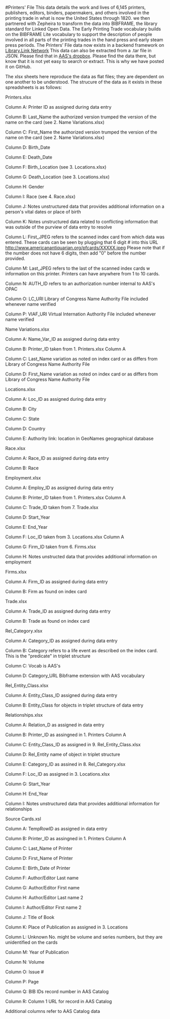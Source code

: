 #Printers' File
This data details the work and lives of 6,145 printers, publishers, editors, binders, papermakers, and others involved in the printing trade in what is now the United States through 1820. we then partnered with Zepheira to transform the data into BIBFRAME, the library standard for Linked Open Data. The Early Printing Trade vocabulary builds on the BIBFRAME Lite vocabulary to support the description of people involved in all parts of the printing trades in the hand press and early steam press periods. The Printers’ File data now exists in a backend framework on [Library.Link Network](http://link.americanantiquarian.org) This data can also be extracted from a .tar file in JSON. Please find that in [AAS's dropbox](https://www.dropbox.com/sh/ybmljj5ghe1spfy/AAD3G6sUXkXdj00t0AhxjiYea?dl=0). Please find the data there, but know that it is not yet easy to search or extract. This is why we have posted it on GitHub.

The xlsx sheets here reproduce the data as flat files; they are dependent on one another to be understood. The strucure of the data as it exists in these spreadsheets is as follows:

Printers.xlsx

Column A: Printer ID as assigned during data entry

Column B: Last_Name the authorized version trumped the version of the name on the card (see 2. Name Variations.xlsx)

Column C: First_Name the authorized version trumped the version of the name on the card (see 2. Name Variations.xlsx)

Column D: Birth_Date

Column E: Death_Date

Column F: Birth_Location (see 3. Locations.xlsx)

Column G: Death_Location (see 3. Locations.xlsx)

Column H: Gender

Column I: Race (see 4. Race.xlsx)

Column J: Notes unstructured data that provides additional information on a person's vital dates or place of birth

Column K: Notes unstructured data related to conflicting information that was outside of the purview of data entry to resolve

Column L: First_JPEG refers to the scanned index card from which data was entered. These cards can be seen by plugging that 6 digit # into this URL http://www.americanantiquarian.org/pfcards/XXXXX.jpeg Please note that if the number does not have 6 digits, then add "0" before the number provided.

Column M: Last_JPEG refers to the last of the scanned index cards w information on this printer. Printers can have anywhere from 1 to 10 cards.

Column N: AUTH_ID refers to an authorization number internal to AAS's OPAC

Column O: LC_URI Library of Congress Name Authority File included whenever name verified

Column P: VIAF_URI Virtual Internation Authority File included whenever name verified

Name Variations.xlsx

Column A: Name_Var_ID as assigned during data entry

Column B: Printer_ID taken from 1. Printers.xlsx Column A

Column C: Last_Name variation as noted on index card or as differs from Library of Congress Name Authority File

Column D: First_Name variation as noted on index card or as differs from Library of Congress Name Authority File

Locations.xlsx

Column A: Loc_ID as assigned during data entry

Column B: City

Column C: State

Column D: Country

Column E: Authority link: location in GeoNames geographical database

Race.xlsx

Column A: Race_ID as assigned during data entry

Column B: Race

Employment.xlsx

Column A: Employ_ID as assigned during data entry

Column B: Printer_ID taken from 1. Printers.xlsx Column A

Column C: Trade_ID taken from 7. Trade.xlsx

Column D: Start_Year

Column E: End_Year

Column F: Loc_ID taken from 3. Locations.xlsx Column A

Column G: Firm_ID taken from 6. Firms.xlsx

Column H: Notes unstructed data that provides additional information on employment

Firms.xlsx

Column A: Firm_ID as assigned during data entry

Column B: Firm as found on index card

Trade.xlsx

Column A: Trade_ID as assigned during data entry

Column B: Trade as found on index card

Rel_Category.xlsx

Column A: Category_ID as assigned during data entry

Column B: Category refers to a life event as described on the index card. This is the "predicate" in triplet structure

Column C: Vocab is AAS's

Column D: Category_URL Bibframe extension with AAS vocabulary

Rel_Entity_Class.xlsx

Column A: Entity_Class_ID assigned during data entry

Column B: Entity_Class for objects in triplet structure of data entry

Relationships.xlsx

Column A: Relation_D as assigned in data entry

Column B: Printer_ID as assingned in 1. Printers Column A

Column C: Entity_Class_ID as assigned in 9. Rel_Entity_Class.xlsx

Column D: Rel_Entity name of object in triplet structure

Column E: Category_ID as assined in 8. Rel_Category.xlsx

Column F: Loc_ID as assigned in 3. Locations.xlsx

Column G: Start_Year

Column H: End_Year

Column I: Notes unstructured data that provides additional information for relationships

Source Cards.xsl

Column A: TempRowID as assigned in data entry

Column B: Printer_ID as assingned in 1. Printers Column A

Column C: Last_Name of Printer

Column D: First_Name of Printer

Column E: Birth_Date of Printer

Column F: Author/Editor Last name

Column G: Author/Editor First name

Column H: Author/Editor Last name 2

Column I: Author/Editor First name 2

Column J: Title of Book

Column K: Place of Publication as assigned in 3. Locations

Column L: Unknown No. might be volume and series numbers, but they are unidentified on the cards

Column M: Year of Publication

Column N: Volume

Column O: Issue #

Column P: Page

Column Q: BIB IDs record number in AAS Catalog

Column R: Column 1 URL for record in AAS Catalog

Additional columns refer to AAS Catalog data
